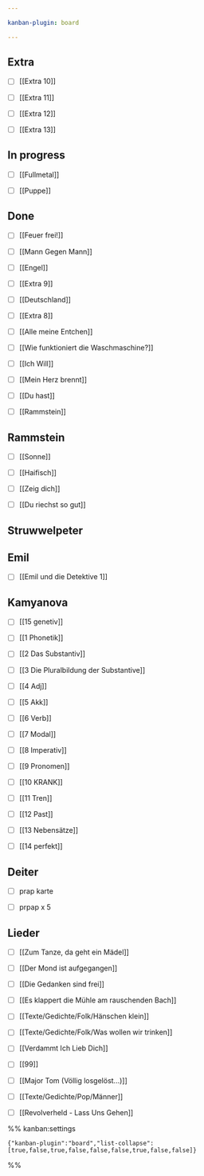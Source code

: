 ```yaml
---

kanban-plugin: board

---
```


## Extra

- [ ] [[Extra 10]]
- [ ] [[Extra 11]]
- [ ] [[Extra 12]]
- [ ] [[Extra 13]]


## In progress

- [ ] [[Fullmetal]]
- [ ] [[Puppe]]


## Done

- [ ] [[Feuer frei!]]
- [ ] [[Mann Gegen Mann]]
- [ ] [[Engel]]
- [ ] [[Extra 9]]
- [ ] [[Deutschland]]
- [ ] [[Extra 8]]
- [ ] [[Alle meine Entchen]]
- [ ] [[Wie funktioniert die Waschmaschine?]]
- [ ] [[Ich Will]]
- [ ] [[Mein Herz brennt]]
- [ ] [[Du hast]]
- [ ] [[Rammstein]]


## Rammstein

- [ ] [[Sonne]]
- [ ] [[Haifisch]]
- [ ] [[Zeig dich]]
- [ ] [[Du riechst so gut]]


## Struwwelpeter



## Emil

- [ ] [[Emil und die Detektive 1]]


## Kamyanova

- [ ] [[15 genetiv]]
- [ ] [[1 Phonetik]]
- [ ] [[2 Das Substantiv]]
- [ ] [[3 Die Pluralbildung der Substantive]]
- [ ] [[4 Adj]]
- [ ] [[5 Akk]]
- [ ] [[6 Verb]]
- [ ] [[7 Modal]]
- [ ] [[8 Imperativ]]
- [ ] [[9 Pronomen]]
- [ ] [[10 KRANK]]
- [ ] [[11 Tren]]
- [ ] [[12 Past]]
- [ ] [[13 Nebensätze]]
- [ ] [[14 perfekt]]


## Deiter

- [ ] prap karte
- [ ] prpap x 5


## Lieder

- [ ] [[Zum Tanze, da geht ein Mädel]]
- [ ] [[Der Mond ist aufgegangen]]
- [ ] [[Die Gedanken sind frei]]
- [ ] [[Es klappert die Mühle am rauschenden Bach]]
- [ ] [[Texte/Gedichte/Folk/Hänschen klein]]
- [ ] [[Texte/Gedichte/Folk/Was wollen wir trinken]]
- [ ] [[Verdammt Ich Lieb Dich]]
- [ ] [[99]]
- [ ] [[Major Tom (Völlig losgelöst...)]]
- [ ] [[Texte/Gedichte/Pop/Männer]]
- [ ] [[Revolverheld - Lass Uns Gehen]]




%% kanban:settings
```
{"kanban-plugin":"board","list-collapse":[true,false,true,false,false,false,true,false,false]}
```
%%